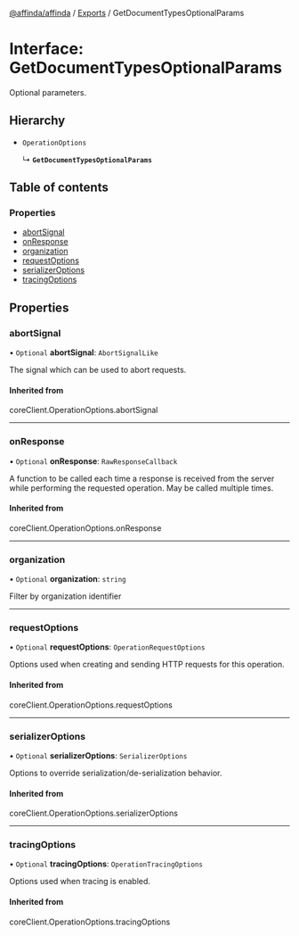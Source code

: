 [@affinda/affinda](../README.md) / [Exports](../modules.md) / GetDocumentTypesOptionalParams

# Interface: GetDocumentTypesOptionalParams

Optional parameters.

## Hierarchy

- `OperationOptions`

  ↳ **`GetDocumentTypesOptionalParams`**

## Table of contents

### Properties

- [abortSignal](GetDocumentTypesOptionalParams.md#abortsignal)
- [onResponse](GetDocumentTypesOptionalParams.md#onresponse)
- [organization](GetDocumentTypesOptionalParams.md#organization)
- [requestOptions](GetDocumentTypesOptionalParams.md#requestoptions)
- [serializerOptions](GetDocumentTypesOptionalParams.md#serializeroptions)
- [tracingOptions](GetDocumentTypesOptionalParams.md#tracingoptions)

## Properties

### abortSignal

• `Optional` **abortSignal**: `AbortSignalLike`

The signal which can be used to abort requests.

#### Inherited from

coreClient.OperationOptions.abortSignal

___

### onResponse

• `Optional` **onResponse**: `RawResponseCallback`

A function to be called each time a response is received from the server
while performing the requested operation.
May be called multiple times.

#### Inherited from

coreClient.OperationOptions.onResponse

___

### organization

• `Optional` **organization**: `string`

Filter by organization identifier

___

### requestOptions

• `Optional` **requestOptions**: `OperationRequestOptions`

Options used when creating and sending HTTP requests for this operation.

#### Inherited from

coreClient.OperationOptions.requestOptions

___

### serializerOptions

• `Optional` **serializerOptions**: `SerializerOptions`

Options to override serialization/de-serialization behavior.

#### Inherited from

coreClient.OperationOptions.serializerOptions

___

### tracingOptions

• `Optional` **tracingOptions**: `OperationTracingOptions`

Options used when tracing is enabled.

#### Inherited from

coreClient.OperationOptions.tracingOptions

